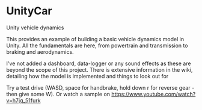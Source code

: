 # UnityCar
 Unity vehicle dynamics
 
 This provides an example of building a basic vehicle dynamics model in Unity. All the fundamentals are here, from powertrain and transmission to braking and aerodynamics.
 
 I've not added a dashboard, data-logger or any sound effects as these are beyond the scope of this project. There is extensive information in the wiki, detailing how the model is implemented and things to look out for
 
 Try a test drive (WASD, space for handbrake, hold down r for reverse gear - then give some W). Or watch a sample on https://www.youtube.com/watch?v=h7jq_51furk
